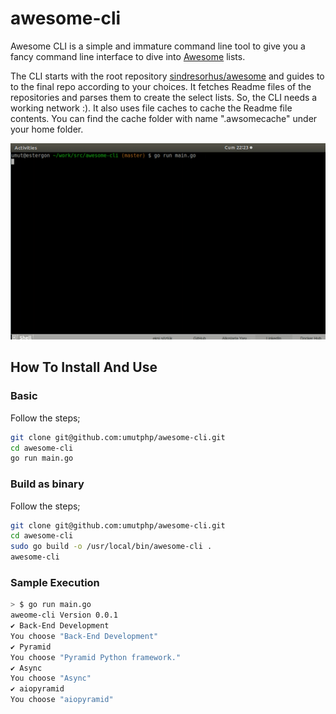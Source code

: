 # awesome-cli
Awesome CLI is a simple and immature command line tool to give you a fancy command line interface to dive into [Awesome](https://github.com/sindresorhus/awesome) lists.

The CLI starts with the root repository [sindresorhus/awesome](https://github.com/sindresorhus/awesome) and guides to to the final repo according to your choices. It fetches Readme files of the repositories and parses them to create the select lists. So, the CLI needs a working network :). It also uses file caches to cache the Readme file contents. You can find the cache folder with name ".awsomecache" under your home folder.

![IMAGE ALT TEXT](./assets/images/awesome-cli.gif)

## How To Install And Use

### Basic

Follow the steps;

```bash
git clone git@github.com:umutphp/awesome-cli.git
cd awesome-cli
go run main.go
```

### Build as binary

Follow the steps;

```bash
git clone git@github.com:umutphp/awesome-cli.git
cd awesome-cli
sudo go build -o /usr/local/bin/awesome-cli .
awesome-cli
```

### Sample Execution

```bash
> $ go run main.go
aweome-cli Version 0.0.1
✔ Back-End Development
You choose "Back-End Development"
✔ Pyramid
You choose "Pyramid Python framework."
✔ Async
You choose "Async"
✔ aiopyramid
You choose "aiopyramid"
```
